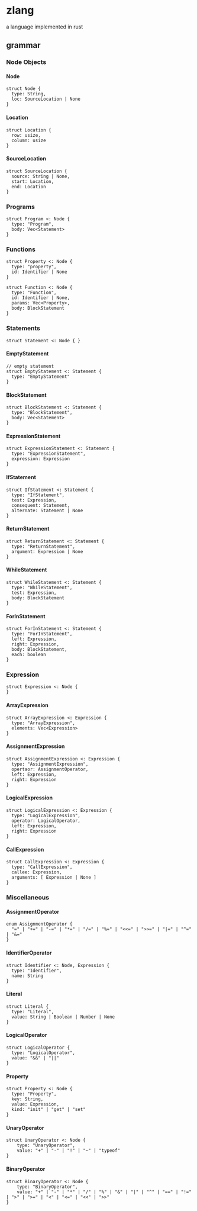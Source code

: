 # zlang
a language implemented in rust

## grammar

### Node Objects
#### Node
```
struct Node {
  type: String,
  loc: SourceLocation | None
}
```

#### Location
```
struct Location {
  row: usize,
  column: usize
}
```

#### SourceLocation
```
struct SourceLocation {
  source: String | None,
  start: Location,
  end: Location
}
```

### Programs
```
struct Program <: Node {
  type: "Program",
  body: Vec<Statement>
}
```

### Functions
```
struct Property <: Node {
  type: "property",
  id: Identifier | None
}

struct Function <: Node {
  type: "Function",
  id: Identifier | None,
  params: Vec<Property>,
  body: BlockStatement
}
```

### Statements
```
struct Statement <: Node { }
```

#### EmptyStatement
```
// empty statement
struct EmptyStatement <: Statement {
  type: "EmptyStatement"
}

```
#### BlockStatement
```
struct BlockStatement <: Statement {
  type: "BlockStatement",
  body: Vec<Statement>
}
```

#### ExpressionStatement
```
struct ExpressionStatement <: Statement {
  type: "ExpressionStatement",
  expression: Expression
}
```

#### IfStatement
```
struct IfStatement <: Statement {
  type: "IfStatement",
  test: Expression,
  consequent: Statement,
  alternate: Statement | None
}
```

#### ReturnStatement
```
struct ReturnStatement <: Statement {
  type: "ReturnStatement",
  argument: Expression | None
}
```

#### WhileStatement
```
struct WhileStatement <: Statement {
  type: "WhileStatement",
  test: Expression,
  body: BlockStatement
}
```

#### ForInStatement
```
struct ForInStatement <: Statement {
  type: "ForInStatement",
  left: Expression,
  right: Expression,
  body: BlockStatement,
  each: boolean
}
```

### Expression
```
struct Expression <: Node {
}
```

#### ArrayExpression
```
struct ArrayExpression <: Expression {
  type: "ArrayExpression",
  elements: Vec<Expression>
}
```

#### AssignmentExpression
```
struct AssignmentExpression <: Expression {
  type: "AssignmentExpression",
  opertaor: AssignmentOperator,
  left: Expression,
  right: Expression
}
```

#### LogicalExpression
```
struct LogicalExpression <: Expression {
  type: "LogicalExpression",
  operator: LogicalOperator,
  left: Expression,
  right: Expression
}
```

#### CallExpression
```
struct CallExpression <: Expression {
  type: "CallExpression",
  callee: Expression,
  arguments: [ Expression | None ]
}
```

### Miscellaneous

#### AssignmentOperator
```
enum AssignmentOperator {
  "=" | "+=" | "-=" | "*=" | "/=" | "%=" | "<<=" | ">>=" | "|=" | "^=" | "&="
}
```

#### IdentifierOperator
```
struct Identifier <: Node, Expression {
  type: "Identifier",
  name: String
}
```

#### Literal
```
struct Literal {
  type: "Literal",
  value: String | Boolean | Number | None
}
```

#### LogicalOperator
```
struct LogicalOperator {
  type: "LogicalOperator",
  value: "&&" | "||"
}
```

#### Property
```
struct Property <: Node {
  type: "Property",
  key: String,
  value: Expression,
  kind: "init" | "get" | "set"
}
```

#### UnaryOperator

```
struct UnaryOperator <: Node {
	type: "UnaryOperator",
	value: "+" | "-" | "!" | "~" | "typeof"
}
```



#### BinaryOperator

```
struct BinaryOperator <: Node {
	type: "BinaryOperator",
	value: "+" | "-" | "*" | "/" | "%" | "&" | "|" | "^" | "==" | "!=" | ">" | ">=" | "<" | "<=" | "<<" | ">>"
}
```


